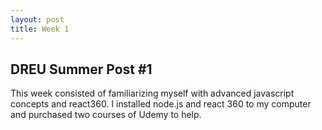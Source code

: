 ```yaml
---
layout: post
title: Week 1
---
```


## DREU Summer Post #1
This week consisted of familiarizing myself with advanced javascript concepts and react360. I installed node.js and react 360 to my computer and purchased two courses of Udemy to help. 
